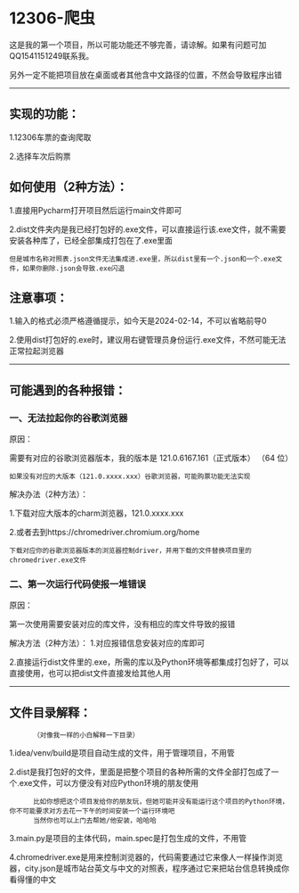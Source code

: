 # 12306-爬虫
这是我的第一个项目，所以可能功能还不够完善，请谅解。如果有问题可加QQ1541151249联系我。

另外一定不能把项目放在桌面或者其他含中文路径的位置，不然会导致程序出错

***
## 实现的功能：

1.12306车票的查询爬取

2.选择车次后购票

## 如何使用（2种方法）：

1.直接用Pycharm打开项目然后运行main文件即可

2.dist文件夹内是我已经打包好的.exe文件，可以直接运行该.exe文件，就不需要安装各种库了，已经全部集成打包在了.exe里面
          
    但是城市名称对照表.json文件无法集成进.exe里，所以dist里有一个.json和一个.exe文件，如果你删除.json会导致.exe闪退
    

## 注意事项：

1.输入的格式必须严格遵循提示，如今天是2024-02-14，不可以省略前导0

2.使用dist打包好的.exe时，建议用右键管理员身份运行.exe文件，不然可能无法正常拉起浏览器


***
## 可能遇到的各种报错：

### 一、无法拉起你的谷歌浏览器

原因：

需要有对应的谷歌浏览器版本，我的版本是 121.0.6167.161（正式版本） （64 位）

    如果没有对应的大版本（121.0.xxxx.xxx）谷歌浏览器，可能购票功能无法实现

解决办法（2种方法）：

  1.下载对应大版本的charm浏览器，121.0.xxxx.xxx
  
  2.或者去到https://chromedriver.chromium.org/home
  
    下载对应你的谷歌浏览器版本的浏览器控制driver，并用下载的文件替换项目里的chromedriver.exe文件

### 二、第一次运行代码使报一堆错误

原因：

第一次使用需要安装对应的库文件，没有相应的库文件导致的报错

解决方法（2种方法）：
1.对应报错信息安装对应的库即可

2.直接运行dist文件里的.exe，所需的库以及Python环境等都集成打包好了，可以直接使用，也可以把dist文件直接发给其他人用

***
## 文件目录解释：
          （对像我一样的小白解释一下目录）

1.idea/venv/build是项目自动生成的文件，用于管理项目，不用管

2.dist是我打包好的文件，里面是把整个项目的各种所需的文件全部打包成了一个.exe文件，可以方便没有对应Python环境的朋友使用

          比如你想把这个项目发给你的朋友玩，但她可能并没有能运行这个项目的Python环境，你不可能要求对方去花一下午的时间安装一个运行环境吧
          当然你也可以上门去帮她/他安装，哈哈哈
3.main.py是项目的主体代码，main.spec是打包生成的文件，不用管

4.chromedriver.exe是用来控制浏览器的，代码需要通过它来像人一样操作浏览器，city.json是城市站台英文与中文的对照表，程序通过它来把站台信息转换成你看得懂的中文
